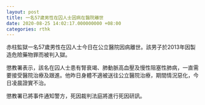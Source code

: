 ```yaml
---
layout: post
title: 一名57歲男性在囚人士因病在醫院離世　
date: 2020-08-25 14:02:17.000000000 +08:00
categories: rthk
---
```


赤柱監獄一名57歲男性在囚人士今日在公立醫院因病離世。該男子於2013年因製造危險藥物罪而被判入獄。 

懲教署表示，該名在囚人士患有腎衰竭、肺動脈高血壓及慢性阻塞性肺病，一直需要接受醫院治療及跟進。他昨日身體不適被送往公立醫院治療，期間情況惡化，今日凌晨證實不治。

懲教署已將事件通知警方，死因裁判法庭將進行死因研訊。
